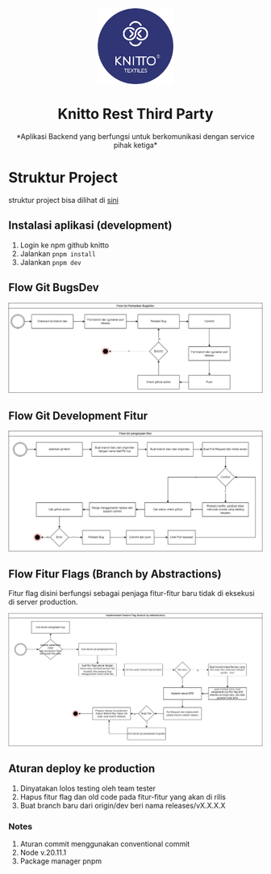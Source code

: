 <div align="center">
	<img src="./storage/static/private/images/logo-knitto.png" width="150"/>
	<h1>Knitto Rest Third Party</h1>
	*Aplikasi Backend yang berfungsi untuk berkomunikasi dengan service pihak ketiga*
</div>

# Struktur Project
struktur project bisa dilihat di [sini](https://github.com/knittotextile/rest-boilerplate-ts/blob/dev/Struktur%20Project.md)

## Instalasi aplikasi (development)
1. Login ke npm github knitto
2. Jalankan ``pnpm install``
3. Jalankan ``pnpm dev``

## Flow Git BugsDev
![Flow git bugsdev](./storage/static/private/images/flow_bugsdev.webp)

## Flow Git Development Fitur
![Flow git fitur](./storage/static/private/images/flow_git_fitur.webp)

## Flow Fitur Flags (Branch by Abstractions)
Fitur flag disini berfungsi sebagai penjaga fitur-fitur baru tidak di eksekusi di server production.

![Flow fitur flag](./storage/static/private/images/flow_fitur_flag.webp)

## Aturan deploy ke production
1. Dinyatakan lolos testing oleh team tester
2. Hapus fitur flag dan old code pada fitur-fitur yang akan di rilis
3. Buat branch baru dari origin/dev beri nama releases/vX.X.X.X

### Notes
1. Aturan commit menggunakan conventional commit
2. Node v.20.11.1
3. Package manager pnpm
